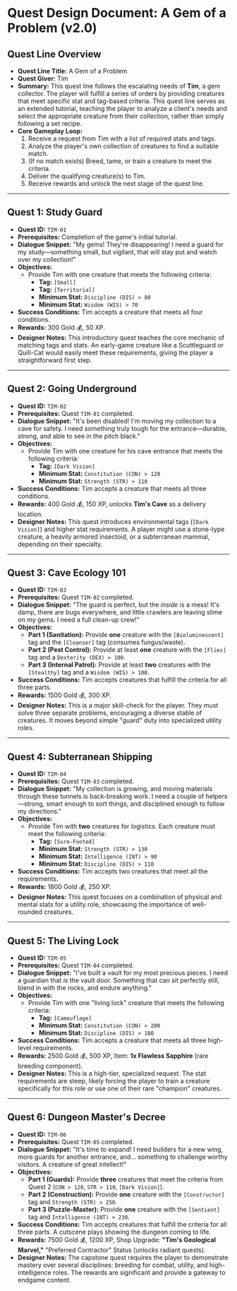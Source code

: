 # Quest Design Document: A Gem of a Problem (v2.0)

## Quest Line Overview

* **Quest Line Title:** A Gem of a Problem
* **Quest Giver:** Tim
* **Summary:** This quest line follows the escalating needs of **Tim**, a gem collector. The player will fulfill a series of orders by providing creatures that meet specific stat and tag-based criteria. This quest line serves as an extended tutorial, teaching the player to analyze a client's needs and select the appropriate creature from their collection, rather than simply following a set recipe.
* **Core Gameplay Loop:**
    1.  Receive a request from Tim with a list of required stats and tags.
    2.  Analyze the player's own collection of creatures to find a suitable match.
    3.  (If no match exists) Breed, tame, or train a creature to meet the criteria.
    4.  Deliver the qualifying creature(s) to Tim.
    5.  Receive rewards and unlock the next stage of the quest line.

---

## Quest 1: Study Guard

* **Quest ID:** `TIM-01`
* **Prerequisites:** Completion of the game's initial tutorial.
* **Dialogue Snippet:** "My gems! They're disappearing! I need a guard for my study—something small, but vigilant, that will stay put and watch over my collection!"
* **Objectives:**
    * Provide Tim with one creature that meets the following criteria:
        * **Tag:** `[Small]`
        * **Tag:** `[Territorial]`
        * **Minimum Stat:** `Discipline (DIS) > 80`
        * **Minimum Stat:** `Wisdom (WIS) > 70`
* **Success Conditions:** Tim accepts a creature that meets all four conditions.
* **Rewards:** 300 Gold 💰, 50 XP.
* **Designer Notes:** This introductory quest teaches the core mechanic of matching tags and stats. An early-game creature like a Scuttleguard or Quill-Cat would easily meet these requirements, giving the player a straightforward first step.

---

## Quest 2: Going Underground

* **Quest ID:** `TIM-02`
* **Prerequisites:** Quest `TIM-01` completed.
* **Dialogue Snippet:** "It's been disabled! I'm moving my collection to a cave for safety. I need something truly tough for the entrance—durable, strong, and able to see in the pitch black."
* **Objectives:**
    * Provide Tim with one creature for his cave entrance that meets the following criteria:
        * **Tag:** `[Dark Vision]`
        * **Minimum Stat:** `Constitution (CON) > 120`
        * **Minimum Stat:** `Strength (STR) > 110`
* **Success Conditions:** Tim accepts a creature that meets all three conditions.
* **Rewards:** 400 Gold 💰, 150 XP, unlocks **Tim's Cave** as a delivery location.
* **Designer Notes:** This quest introduces environmental tags (`[Dark Vision]`) and higher stat requirements. A player might use a stone-type creature, a heavily armored insectoid, or a subterranean mammal, depending on their specialty.

---

## Quest 3: Cave Ecology 101

* **Quest ID:** `TIM-03`
* **Prerequisites:** Quest `TIM-02` completed.
* **Dialogue Snippet:** "The guard is perfect, but the *inside* is a mess! It's damp, there are bugs everywhere, and little crawlers are leaving slime on my gems. I need a full clean-up crew!"
* **Objectives:**
    * **Part 1 (Sanitation):** Provide **one** creature with the `[Bioluminescent]` tag and the `[Cleanser]` tag (consumes fungus/waste).
    * **Part 2 (Pest Control):** Provide at least **one** creature with the `[Flies]` tag and a `Dexterity (DEX) > 100`.
    * **Part 3 (Internal Patrol):** Provide at least **two** creatures with the `[Stealthy]` tag and a `Wisdom (WIS) > 100`.
* **Success Conditions:** Tim accepts creatures that fulfill the criteria for all three parts.
* **Rewards:** 1500 Gold 💰, 300 XP.
* **Designer Notes:** This is a major skill-check for the player. They must solve three separate problems, encouraging a diverse stable of creatures. It moves beyond simple "guard" duty into specialized utility roles.

---

## Quest 4: Subterranean Shipping

* **Quest ID:** `TIM-04`
* **Prerequisites:** Quest `TIM-03` completed.
* **Dialogue Snippet:** "My collection is growing, and moving materials through these tunnels is back-breaking work. I need a couple of helpers—strong, smart enough to sort things, and disciplined enough to follow my directions."
* **Objectives:**
    * Provide Tim with **two** creatures for logistics. Each creature must meet the following criteria:
        * **Tag:** `[Sure-Footed]`
        * **Minimum Stat:** `Strength (STR) > 130`
        * **Minimum Stat:** `Intelligence (INT) > 90`
        * **Minimum Stat:** `Discipline (DIS) > 110`
* **Success Conditions:** Tim accepts two creatures that meet all the requirements.
* **Rewards:** 1800 Gold 💰, 250 XP.
* **Designer Notes:** This quest focuses on a combination of physical and mental stats for a utility role, showcasing the importance of well-rounded creatures.

---

## Quest 5: The Living Lock

* **Quest ID:** `TIM-05`
* **Prerequisites:** Quest `TIM-04` completed.
* **Dialogue Snippet:** "I've built a vault for my most precious pieces. I need a guardian that *is* the vault door. Something that can sit perfectly still, blend in with the rocks, and endure anything."
* **Objectives:**
    * Provide Tim with one "living lock" creature that meets the following criteria:
        * **Tag:** `[Camouflage]`
        * **Minimum Stat:** `Constitution (CON) > 200`
        * **Minimum Stat:** `Discipline (DIS) > 180`
* **Success Conditions:** Tim accepts a creature that meets all three high-level requirements.
* **Rewards:** 2500 Gold 💰, 500 XP, Item: **1x Flawless Sapphire** (rare breeding component).
* **Designer Notes:** This is a high-tier, specialized request. The stat requirements are steep, likely forcing the player to train a creature specifically for this role or use one of their rare "champion" creatures.

---

## Quest 6: Dungeon Master's Decree

* **Quest ID:** `TIM-06`
* **Prerequisites:** Quest `TIM-05` completed.
* **Dialogue Snippet:** "It's time to expand! I need builders for a new wing, more guards for another entrance, and... something to challenge worthy visitors. A creature of great intellect!"
* **Objectives:**
    * **Part 1 (Guards):** Provide **three** creatures that meet the criteria from Quest 2 (`CON > 120`, `STR > 110`, `[Dark Vision]`).
    * **Part 2 (Construction):** Provide **one** creature with the `[Constructor]` tag and `Strength (STR) > 250`.
    * **Part 3 (Puzzle-Master):** Provide **one** creature with the `[Sentient]` tag and `Intelligence (INT) > 230`.
* **Success Conditions:** Tim accepts creatures that fulfill the criteria for all three parts. A cutscene plays showing the dungeon coming to life.
* **Rewards:** 7500 Gold 💰, 1200 XP, Shop Upgrade: **"Tim's Geological Marvel,"** "Preferred Contractor" Status (unlocks radiant quests).
* **Designer Notes:** The capstone quest requires the player to demonstrate mastery over several disciplines: breeding for combat, utility, and high-intelligence roles. The rewards are significant and provide a gateway to endgame content.